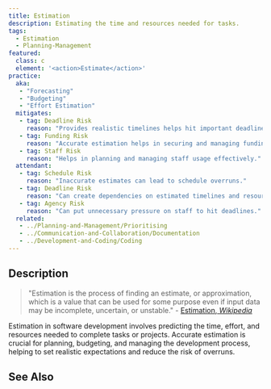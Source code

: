 ```yaml
---
title: Estimation
description: Estimating the time and resources needed for tasks.
tags: 
  - Estimation
  - Planning-Management
featured: 
  class: c
  element: '<action>Estimate</action>'
practice:
  aka: 
   - "Forecasting"
   - "Budgeting"
   - "Effort Estimation"
  mitigates:
   - tag: Deadline Risk
     reason: "Provides realistic timelines helps hit important deadlines."
   - tag: Funding Risk
     reason: "Accurate estimation helps in securing and managing funding."
   - tag: Staff Risk
     reason: "Helps in planning and managing staff usage effectively."
  attendant:
   - tag: Schedule Risk
     reason: "Inaccurate estimates can lead to schedule overruns."
   - tag: Deadline Risk
     reason: "Can create dependencies on estimated timelines and resources."
   - tag: Agency Risk
     reason: "Can put unnecessary pressure on staff to hit deadlines."
  related:
   - ../Planning-and-Management/Prioritising
   - ../Communication-and-Collaboration/Documentation
   - ../Development-and-Coding/Coding
---
```


<PracticeIntro details={frontMatter} /> 

## Description

> "Estimation is the process of finding an estimate, or approximation, which is a value that can be used for some purpose even if input data may be incomplete, uncertain, or unstable." - [Estimation, _Wikipedia_](https://en.wikipedia.org/wiki/Estimation)

Estimation in software development involves predicting the time, effort, and resources needed to complete tasks or projects. Accurate estimation is crucial for planning, budgeting, and managing the development process, helping to set realistic expectations and reduce the risk of overruns.

## See Also

<TagList tag="Estimation" />
